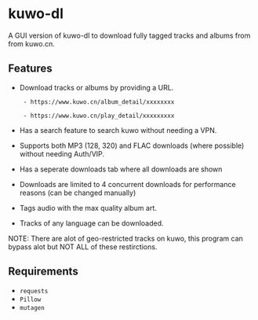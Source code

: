 # kuwo-dl

A GUI version of kuwo-dl to download fully tagged tracks and albums from from kuwo.cn.

## Features
- Download tracks or albums by providing a URL.

  ` - https://www.kuwo.cn/album_detail/xxxxxxxx`

  ` - https://www.kuwo.cn/play_detail/xxxxxxxxx`

- Has a search feature to search kuwo without needing a VPN.
- Supports both MP3 (128, 320) and FLAC downloads (where possible) without needing Auth/VIP.
- Has a seperate downloads tab where all downloads are shown
- Downloads are limited to 4 concurrent downloads for performance reasons (can be changed manually)
- Tags audio with the max quality album art.
- Tracks of any language can be downloaded.

NOTE: There are alot of geo-restricted tracks on kuwo, this program can bypass alot but NOT ALL of these restirctions.


## Requirements

- `requests`
- `Pillow`
- `mutagen`






